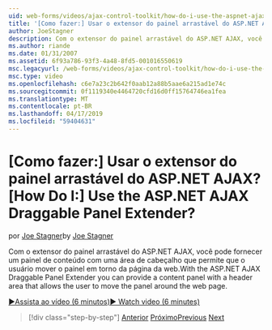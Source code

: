 ```yaml
---
uid: web-forms/videos/ajax-control-toolkit/how-do-i-use-the-aspnet-ajax-draggable-panel-extender
title: '[Como fazer:] Usar o extensor do painel arrastável do ASP.NET AJAX? | Microsoft Docs'
author: JoeStagner
description: Com o extensor do painel arrastável do ASP.NET AJAX, você pode fornecer um painel de conteúdo com uma área de cabeçalho que permite que o usuário mover o painel em torno da página da web.
ms.author: riande
ms.date: 01/31/2007
ms.assetid: 6f93a786-93f3-4a48-8fd5-001016550619
msc.legacyurl: /web-forms/videos/ajax-control-toolkit/how-do-i-use-the-aspnet-ajax-draggable-panel-extender
msc.type: video
ms.openlocfilehash: c6e7a23c2b642f0aab12a88b5aae6a215ad1e74c
ms.sourcegitcommit: 0f1119340e4464720cfd16d0ff15764746ea1fea
ms.translationtype: MT
ms.contentlocale: pt-BR
ms.lasthandoff: 04/17/2019
ms.locfileid: "59404631"
---
```

# <a name="how-do-i-use-the-aspnet-ajax-draggable-panel-extender"></a><span data-ttu-id="8e4ea-104">[Como fazer:] Usar o extensor do painel arrastável do ASP.NET AJAX?</span><span class="sxs-lookup"><span data-stu-id="8e4ea-104">[How Do I:] Use the ASP.NET AJAX Draggable Panel Extender?</span></span>

<span data-ttu-id="8e4ea-105">por [Joe Stagner](https://github.com/JoeStagner)</span><span class="sxs-lookup"><span data-stu-id="8e4ea-105">by [Joe Stagner](https://github.com/JoeStagner)</span></span>

<span data-ttu-id="8e4ea-106">Com o extensor do painel arrastável do ASP.NET AJAX, você pode fornecer um painel de conteúdo com uma área de cabeçalho que permite que o usuário mover o painel em torno da página da web.</span><span class="sxs-lookup"><span data-stu-id="8e4ea-106">With the ASP.NET AJAX Draggable Panel Extender you can provide a content panel with a header area that allows the user to move the panel around the web page.</span></span>

[<span data-ttu-id="8e4ea-107">&#9654;Assista ao vídeo (6 minutos)</span><span class="sxs-lookup"><span data-stu-id="8e4ea-107">&#9654; Watch video (6 minutes)</span></span>](https://channel9.msdn.com/Blogs/ASP-NET-Site-Videos/how-do-i-use-the-aspnet-ajax-draggable-panel-extender)

> [!div class="step-by-step"]
> <span data-ttu-id="8e4ea-108">[Anterior](how-do-i-use-the-aspnet-ajax-collapsable-panel-extender.md)
> [Próximo](how-do-i-use-the-aspnet-ajax-dynamicpopulate-extender.md)</span><span class="sxs-lookup"><span data-stu-id="8e4ea-108">[Previous](how-do-i-use-the-aspnet-ajax-collapsable-panel-extender.md)
[Next](how-do-i-use-the-aspnet-ajax-dynamicpopulate-extender.md)</span></span>
